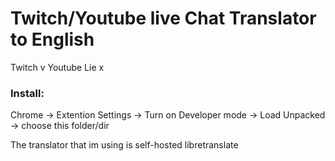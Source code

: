 # Twitch/Youtube live Chat Translator to English

Twitch v
Youtube Lie x

### Install:
Chrome -> Extention Settings -> Turn on Developer mode -> Load Unpacked -> choose this folder/dir

The translator that im using is self-hosted libretranslate
